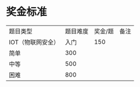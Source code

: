 # 奖金标准
|     |     |     |     |
| --- | --- | --- | --- |
| 题目类型 | 题目难度 | 奖金/题 | 备注  |
| IOT（物联网安全） | 入门  | 150 |     |
| 简单  | 300 |     |
| 中等  | 500 |     |
| 困难  | 800 |     |
